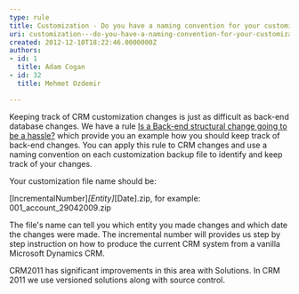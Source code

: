 ```yaml
---
type: rule
title: Customization - Do you have a naming convention for your customization back up? (CRM 4 only)
uri: customization---do-you-have-a-naming-convention-for-your-customization-back-up-crm--only
created: 2012-12-10T18:22:46.0000000Z
authors:
- id: 1
  title: Adam Cogan
- id: 32
  title: Mehmet Ozdemir

---
```




<span class='intro'> <p>
          Keeping track of CRM customization changes is just as difficult as back-end database
          changes. We have a rule <a href="/do-you-stop-dealing-with-data-and-schema">
            Is a Back-end structural change going to be a hassle?</a> which provide you an
          example how you should keep track of back-end changes. You can apply this rule to
          CRM changes and use a naming convention on each customization backup file to identify
          and keep track of your changes.&#160;</p><p>Your customization file name should be&#58;&#160;</p><p>[IncrementalNumber]_[Entity]_[Date].zip,
          for example&#58; 001_account_29042009.zip&#160;</p><p>The file's name can tell you which entity
          you made changes and which date the changes were made. The incremental number will
          provides us step by step instruction on how to produce the current CRM system from
          a vanilla Microsoft Dynamics CRM.
        </p><p>CRM2011 has significant improvements in this area with Solutions. In CRM 2011 we use versioned solutions along with source control.</p><p><br></p> </span>




